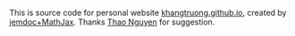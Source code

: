 This is source code for personal website [khangtruong.github.io](https://khangtt0109.github.io/khangtruong.github.io/), created by [jemdoc+MathJax](http://www.mit.edu/~wsshin/jemdoc+mathjax.html).
Thanks [Thao Nguyen](https://github.com/thaoshibe/thaoshibe.github.io) for suggestion.
